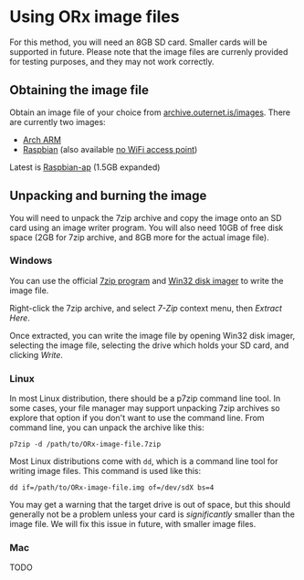 # Using ORx image files

For this method, you will need an 8GB SD card. Smaller cards will be supported
in future. Please note that the image files are currenly provided for testing
purposes, and they may not work correctly.

## Obtaining the image file

Obtain an image file of your choice from 
[archive.outernet.is/images](http://archive.outernet.is/images/). There are
currently two images:

 - [Arch ARM](http://archive.outernet.is/images/ORx-ArchLinuxARM-20141208.7z)
 - [Raspbian](http://archive.outernet.is/images/ORx-Raspbian-20150319-AP.7z) (also available [no WiFi access point](http://archive.outernet.is/images/ORx-Raspbian-20150319.7z))
 
 Latest is [Raspbian-ap](http://archive.outernet.is/images/ORx-Raspbian-20150319-AP.7z) (1.5GB expanded)

## Unpacking and burning the image

You will need to unpack the 7zip archive and copy the image onto an SD card
using an image writer program. You will also need 10GB of free disk space (2GB
for 7zip archive, and 8GB more for the actual image file).

### Windows

You can use the official [7zip program](http://7-zip.org/download.html) and
[Win32 disk imager](http://sourceforge.net/projects/win32diskimager/) to write
the image file.

Right-click the 7zip archive, and select *7-Zip* context menu, then 
*Extract Here*. 

Once extracted, you can write the image file by opening Win32 disk imager,
selecting the image file, selecting the drive which holds your SD card, and
clicking *Write*.

### Linux

In most Linux distribution, there should be a p7zip command line tool. In some
cases, your file manager may support unpacking 7zip archives so explore that
option if you don't want to use the command line. From command line, you can
unpack the archive like this:

    p7zip -d /path/to/ORx-image-file.7zip

Most Linux distributions come with `dd`, which is a command line tool for
writing image files. This command is used like this:

    dd if=/path/to/ORx-image-file.img of=/dev/sdX bs=4

You may get a warning that the target drive is out of space, but this should
generally not be a problem unless your card is *significantly* smaller than the
image file. We will fix this issue in future, with smaller image files.

### Mac

TODO
